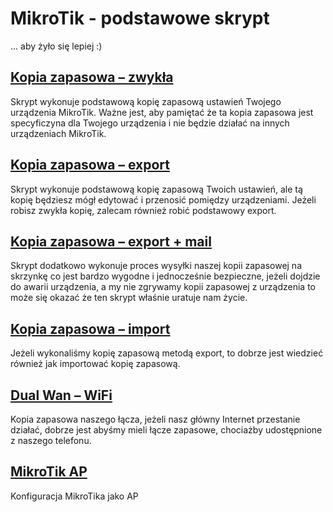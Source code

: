 # MikroTik - podstawowe skrypt
... aby żyło się lepiej :)
## [Kopia zapasowa – zwykła](https://github.com/Tusonic/MikroTik/blob/main/backup_backup.md)
Skrypt wykonuje podstawową kopię zapasową ustawień Twojego urządzenia MikroTik. Ważne jest, aby pamiętać że ta kopia zapasowa jest specyficzyna dla Twojego urządzenia i nie będzie działać na innych urządzeniach MikroTik.
## [Kopia zapasowa – export](https://github.com/Tusonic/MikroTik/blob/main/backup_backup.md)
Skrypt wykonuje podstawową kopię zapasową Twoich ustawień, ale tą kopię będziesz mógł edytować i przenosić pomiędzy urządzeniami. Jeżeli robisz zwykła kopię, zalecam również robić podstawowy export.
## [Kopia zapasowa – export + mail](https://github.com/Tusonic/MikroTik/blob/main/backup_export_mail.md)
Skrypt dodatkowo wykonuje proces wysyłki naszej kopii zapasowej na skrzynkę co jest bardzo wygodne i jednocześnie bezpieczne, jeżeli dojdzie do awarii urządzenia, a my nie zgrywamy kopii zapasowej z urządzenia to może się okazać że ten skrypt właśnie uratuje nam życie.
## [Kopia zapasowa – import](https://github.com/Tusonic/MikroTik/blob/main/backup_import.md)
Jeżeli wykonaliśmy kopię zapasową metodą export, to dobrze jest wiedzieć również jak importować kopię zapasową.
## [Dual Wan – WiFi](https://github.com/Tusonic/MikroTik/blob/main/dual_wan_wifi_backup.md)
Kopia zapasowa naszego łącza, jeżeli nasz główny Internet przestanie działać, dobrze jest abyśmy mieli łącze zapasowe, chociażby udostępnione z naszego telefonu.
## [MikroTik AP](https://github.com/Tusonic/MikroTik/blob/main/dual_wan_wifi_backup.md)
Konfiguracja MikroTika jako AP
